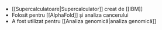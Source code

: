 - [[Supercalculatoare|Supercalculator]] creat de [[IBM]] 
- Folosit pentru [[AlphaFold]] și analiza cancerului
- A fost utilizat pentru [[Analiza genomică|analiza genomică]] 
